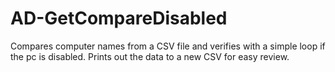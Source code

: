 # AD-GetCompareDisabled
 Compares computer names from a CSV file and verifies with a simple loop if the pc is disabled. Prints out the data to a new CSV for easy review.
